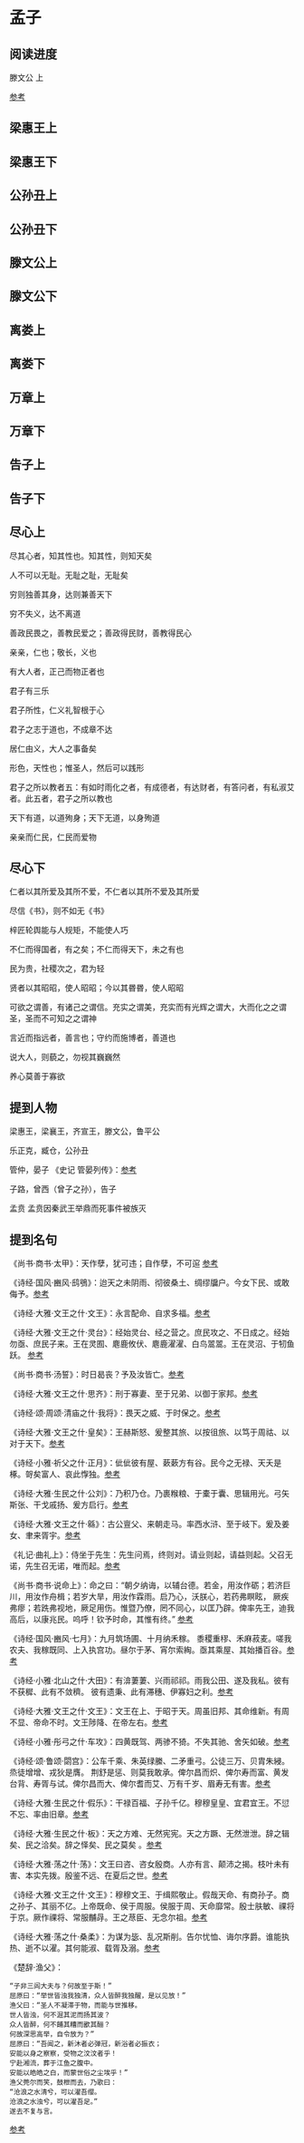 # 孟子

## 阅读进度

滕文公 上

[参考]()

## 梁惠王上

## 梁惠王下

## 公孙丑上

## 公孙丑下

## 滕文公上

## 滕文公下

## 离娄上

## 离娄下

## 万章上

## 万章下

## 告子上

## 告子下

## 尽心上

尽其心者，知其性也。知其性，则知天矣

人不可以无耻。无耻之耻，无耻矣

穷则独善其身，达则兼善天下

穷不失义，达不离道

善政民畏之，善教民爱之；善政得民财，善教得民心

亲亲，仁也；敬长，义也

有大人者，正己而物正者也

君子有三乐

君子所性，仁义礼智根于心

君子之志于道也，不成章不达

居仁由义，大人之事备矣

形色，天性也；惟圣人，然后可以践形

君子之所以教者五：有如时雨化之者，有成德者，有达财者，有答问者，有私淑艾者。此五者，君子之所以教也

天下有道，以道殉身；天下无道，以身殉道

亲亲而仁民，仁民而爱物



## 尽心下

仁者以其所爱及其所不爱，不仁者以其所不爱及其所爱

尽信《书》，则不如无《书》

梓匠轮舆能与人规矩，不能使人巧

不仁而得国者，有之矣；不仁而得天下，未之有也

民为贵，社稷次之，君为轻

贤者以其昭昭，使人昭昭；今以其昬昬，使人昭昭

可欲之谓善，有诸己之谓信。充实之谓美，充实而有光辉之谓大，大而化之之谓圣，圣而不可知之之谓神

言近而指远者，善言也；守约而施博者，善道也

说大人，则藐之，勿视其巍巍然

养心莫善于寡欲





## 提到人物

梁惠王，梁襄王，齐宣王，滕文公，鲁平公

乐正克，臧仓，公孙丑

管仲，晏子 《史记 管晏列传》：[参考](https://ctext.org/shiji/guan-yan-lie-zhuan/zhs)

子路，曾西（曾子之孙），告子

孟贲 孟贲因秦武王举鼎而死事件被族灭

## 提到名句

《尚书·商书·太甲》：天作孽，犹可违；自作孽，不可逭 [参考](https://ctext.org/text.pl?node=37557&if=gb&remap=gb)

《诗经·国风·豳风·鸱鴞》：迨天之未阴雨、彻彼桑土、绸缪牖户。今女下民、或敢侮予。[参考](https://ctext.org/book-of-poetry/odes-of-bin/zhs)

《诗经·大雅·文王之什·文王》：永言配命、自求多福。[参考](https://ctext.org/book-of-poetry/decade-of-wen-wang/zhs)

《诗经·大雅·文王之什·灵台》：经始灵台、经之营之。庶民攻之、不日成之。经始勿亟、庶民子来。王在灵囿、麀鹿攸伏、麀鹿濯濯、白鸟翯翯。王在灵沼、于牣鱼跃。 [参考](https://ctext.org/book-of-poetry/ling-tai/zhs)

《尚书·商书·汤誓》：时日曷丧？予及汝皆亡。[参考](https://ctext.org/shang-shu/speech-of-tang/zhs)

《诗经·大雅·文王之什·思齐》：刑于寡妻、至于兄弟、以御于家邦。[参考](https://ctext.org/book-of-poetry/si-zhai/zhs)

《诗经·颂·周颂·清庙之什·我将》：畏天之威、于时保之。[参考](https://ctext.org/book-of-poetry/wo-jiang/zhs)

《诗经·大雅·文王之什·皇矣》：王赫斯怒、爰整其旅、以按徂旅、以笃于周祜、以对于天下。[参考](https://ctext.org/book-of-poetry/huang-yi/zhs)

《诗经·小雅·祈父之什·正月》：佌佌彼有屋、蔌蔌方有谷。民今之无禄、天夭是椓。哿矣富人、哀此惸独。[参考](https://ctext.org/book-of-poetry/zheng-yue/zhs)

《诗经·大雅·生民之什·公刘》：乃积乃仓。乃裹糇粮、于橐于囊、思辑用光。弓矢斯张、干戈戚扬、爰方启行。[参考](https://ctext.org/book-of-poetry/gong-liu/zhs)

《诗经·大雅·文王之什·緜》：古公亶父、来朝走马。率西水浒、至于岐下。爰及姜女、聿来胥宇。[参考](https://ctext.org/book-of-poetry/mian/zhs)

《礼记·曲礼上》：侍坐于先生：先生问焉，终则对。请业则起，请益则起。父召无诺，先生召无诺，唯而起。[参考](https://ctext.org/liji/qu-li-i/zhs)

《尚书·商书·说命上》：命之曰：“朝夕纳诲，以辅台德。若金，用汝作砺；若济巨川，用汝作舟楫；若岁大旱，用汝作霖雨。启乃心，沃朕心，若药弗瞑眩，
厥疾弗瘳；若跣弗视地，厥足用伤。惟暨乃僚，罔不同心，以匡乃辟。俾率先王，迪我高后，以康兆民。呜呼！钦予时命，其惟有终。” [参考](https://ctext.org/shang-shu/charge-to-yue-i/zhs)

《诗经·国风·豳风·七月》：九月筑场圃、十月纳禾稼。 黍稷重穋、禾麻菽麦。嗟我农夫、我稼既同、上入执宫功。昼尔于茅、宵尔索綯。亟其乘屋、其始播百谷。[参考](https://ctext.org/book-of-poetry/qi-yue/zhs)

《诗经·小雅·北山之什·大田》：有渰萋萋、兴雨祁祁。雨我公田、遂及我私。彼有不获穉、此有不敛穧。 彼有遗秉、此有滞穗、伊寡妇之利。[参考](https://ctext.org/book-of-poetry/da-tian/zhs)

《诗经·大雅·文王之什·文王》：文王在上、于昭于天。周虽旧邦、其命维新。有周不显、帝命不时。文王陟降、在帝左右。[参考](https://ctext.org/book-of-poetry/wen-wang/zhs)

《诗经·小雅·彤弓之什·车攻》：四黄既驾、两骖不猗。不失其驰、舍矢如破。[参考](https://ctext.org/book-of-poetry/che-gong/zhs)

《诗经·颂·鲁颂·閟宫》：公车千乘、朱英绿縢、二矛重弓。公徒三万、贝胄朱綅。烝徒增增、戎狄是膺。 荆舒是惩、则莫我敢承。俾尔昌而炽、俾尔寿而富、黄发台背、寿胥与试。俾尔昌而大、俾尔耆而艾、万有千岁、眉寿无有害。[参考](https://ctext.org/book-of-poetry/bi-gong/zhs)

《诗经·大雅·生民之什·假乐》：干禄百福、子孙千亿。穆穆皇皇、宜君宜王。不愆不忘、率由旧章。[参考](https://ctext.org/book-of-poetry/jia-le/zhs)

《诗经·大雅·生民之什·板》：天之方难、无然宪宪。天之方蹶、无然泄泄。辞之辑矣、民之洽矣。辞之怿矣、民之莫矣 。[参考](https://ctext.org/book-of-poetry/ban/zhs)

《诗经·大雅·荡之什·荡》：文王曰咨、咨女殷商。人亦有言、颠沛之揭。枝叶未有害、本实先拨。殷鉴不远、在夏后之世。[参考](https://ctext.org/book-of-poetry/dang/zhs)

《诗经·大雅·文王之什·文王》：穆穆文王、于缉熙敬止。假哉天命、有商孙子。商之孙子、其丽不亿。上帝既命、侯于周服。侯服于周、天命靡常。殷士肤敏、祼将于京。厥作祼将、常服黼冔。王之荩臣、无念尔祖。[参考](https://ctext.org/book-of-poetry/wen-wang/zhs)

《诗经·大雅·荡之什·桑柔》：为谋为毖、乱况斯削。告尔忧恤、诲尔序爵。谁能执热、逝不以濯。其何能淑、载胥及溺。[参考](https://ctext.org/book-of-poetry/sang-rou/zhs)

《楚辞·渔父》：
```屈原既放，游于江潭，行吟泽畔，颜色憔悴，形容枯槁。渔父见而问之曰：
“子非三闾大夫与？何故至于斯！”
屈原曰：“举世皆浊我独清，众人皆醉我独醒，是以见放！”
渔父曰：“圣人不凝滞于物，而能与世推移。
世人皆浊，何不淈其泥而扬其波？
众人皆醉，何不餔其糟而歠其酾？
何故深思高举，自令放为？”
屈原曰：“吾闻之，新沐者必弹冠，新浴者必振衣；
安能以身之察察，受物之汶汶者乎！
宁赴湘流，葬于江鱼之腹中。
安能以皓皓之白，而蒙世俗之尘埃乎！”
渔父莞尔而笑，鼓枻而去，乃歌曰：
“沧浪之水清兮，可以濯吾缨。
沧浪之水浊兮，可以濯吾足。”
遂去不复与言。
``` 
[参考](https://ctext.org/chu-ci/yu-fu/zhs)



















